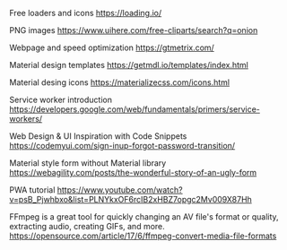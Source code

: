 Free loaders and icons 
https://loading.io/

PNG images
https://www.uihere.com/free-cliparts/search?q=onion

Webpage and speed optimization
https://gtmetrix.com/

Material design templates
https://getmdl.io/templates/index.html

Material desing icons
https://materializecss.com/icons.html

Service worker introduction
https://developers.google.com/web/fundamentals/primers/service-workers/

Web Design & UI Inspiration with Code Snippets
https://codemyui.com/sign-inup-forgot-password-transition/

Material style form without Material library
https://webagility.com/posts/the-wonderful-story-of-an-ugly-form

PWA tutorial
https://www.youtube.com/watch?v=psB_Pjwhbxo&list=PLNYkxOF6rcIB2xHBZ7opgc2Mv009X87Hh

FFmpeg is a great tool for quickly changing an AV file's format or quality, extracting audio, creating GIFs, and more.
https://opensource.com/article/17/6/ffmpeg-convert-media-file-formats




